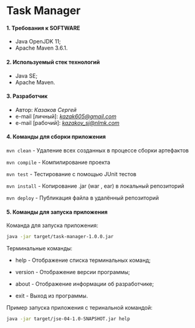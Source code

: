 # Task Manager

#### 1. Требования к  SOFTWARE

- Java OpenJDK 11;
- Apache Maven 3.6.1.

#### 2. Используемый стек технологий

- Java SE;
- Apache Maven.

#### 3. Разработчик

- Автор: *Казаков Сергей*
- e-mail [личный]: *kazak605@gmail.com*
- e-mail [рабочий]: *kazakov_si@nlmk.com*

#### 4. Команды для сборки приложения

```mvn clean``` - Удаление всех созданных в процессе сборки артефактов

```mvn compile``` - Компилирование проекта

```mvn test``` - Тестирование с помощью JUnit тестов

```mvn install``` - Копирование .jar (war , ear) в локальный репозиторий

```mvn deploy``` - Публикация файла в удалённый репозиторий


#### 5. Команды для запуска приложения

Команда для запуска приложения:
```bash
java -jar target/task-manager-1.0.0.jar
```  

Терминальные команды:

* help - Отображение списка терминальных команд;

* version - Отображение версии программы;

* about - Отображение информации об разработчике;

* exit - Выход из программы.

Пример запуска приложения с теринальной командой:

```bash
java -jar target/jse-04-1.0-SNAPSHOT.jar help
```
